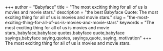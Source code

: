 +++
author = "Babyface"
title = "The most exciting thing for all of us is movies and movie stars."
description = "the best Babyface Quote: The most exciting thing for all of us is movies and movie stars."
slug = "the-most-exciting-thing-for-all-of-us-is-movies-and-movie-stars"
keywords = "The most exciting thing for all of us is movies and movie stars.,babyface,babyface quotes,babyface quote,babyface sayings,babyface saying,quotes, sayings,quote, saying, motivation"
+++
The most exciting thing for all of us is movies and movie stars.

